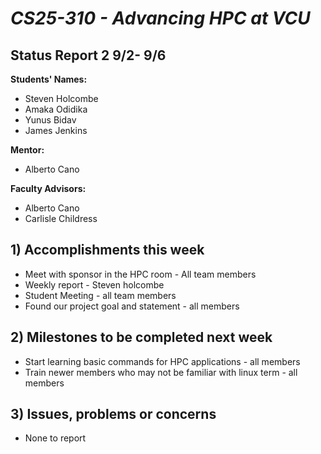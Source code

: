 # *CS25-310 - Advancing HPC at VCU*

## Status Report 2 9/2- 9/6

**Students' Names:**
  - Steven Holcombe
  - Amaka Odidika
  - Yunus Bidav
  - James Jenkins

**Mentor:**
  - Alberto Cano

**Faculty Advisors:**
  - Alberto Cano
  - Carlisle Childress

## 1) Accomplishments this week ##
  - Meet with sponsor in the HPC room - All team members
  - Weekly report - Steven holcombe
  - Student Meeting - all team members
  - Found our project goal and statement - all members


## 2) Milestones to be completed next week ##
  - Start learning basic commands for HPC applications - all members
  - Train newer members who may not be familiar with linux term - all members

## 3) Issues, problems or concerns ##
  - None to report
